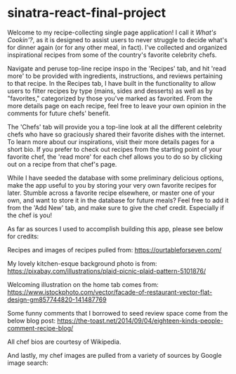 # sinatra-react-final-project
Welcome to my recipe-collecting single page application! I call it *What's Cookin'?*, as it is designed to assist users to never struggle to decide what's for dinner again (or for any other meal, in fact). I've collected and organized inspirational recipes from some of the country's favorite celebrity chefs. 

Navigate and peruse top-line recipe inspo in the 'Recipes' tab, and hit 'read more' to be provided with ingredients, instructions, and reviews pertaining to that recipe. In the Recipes tab, I have built in the functionality to allow users to filter recipes by type (mains, sides and desserts) as well as by "favorites," categorized by those you've marked as favorited. From the more details page on each recipe, feel free to leave your own opinion in the comments for future chefs' benefit.

The 'Chefs' tab will provide you a top-line look at all the different celebrity chefs who have so graciously shared their favorite dishes with the internet. To learn more about our inspirations, visit their more details pages for a short bio. If you prefer to check out recipes from the starting point of your favorite chef, the 'read more' for each chef allows you to do so by clicking out on a recipe from that chef's page.

While I have seeded the database with some preliminary delicious options, make the app useful to you by storing your very own favorite recipes for later. Stumble across a favorite recipe elsewhere, or master one of your own, and want to store it in the database for future meals? Feel free to add it from the 'Add New' tab, and make sure to give the chef credit. Especially if the chef is you!

As far as sources I used to accomplish building this app, please see below for credits:

Recipes and images of recipes pulled from: 
https://ourtableforseven.com/

My lovely kitchen-esque background photo is from:
https://pixabay.com/illustrations/plaid-picnic-plaid-pattern-5101876/

Welcoming illustration on the home tab comes from:
https://www.istockphoto.com/vector/facade-of-restaurant-vector-flat-design-gm857744820-141487769

Some funny comments that I borrowed to seed review space come from the below blog post:
https://the-toast.net/2014/09/04/eighteen-kinds-people-comment-recipe-blog/

All chef bios are courtesy of Wikipedia.

And lastly, my chef images are pulled from a variety of sources by Google image search:
